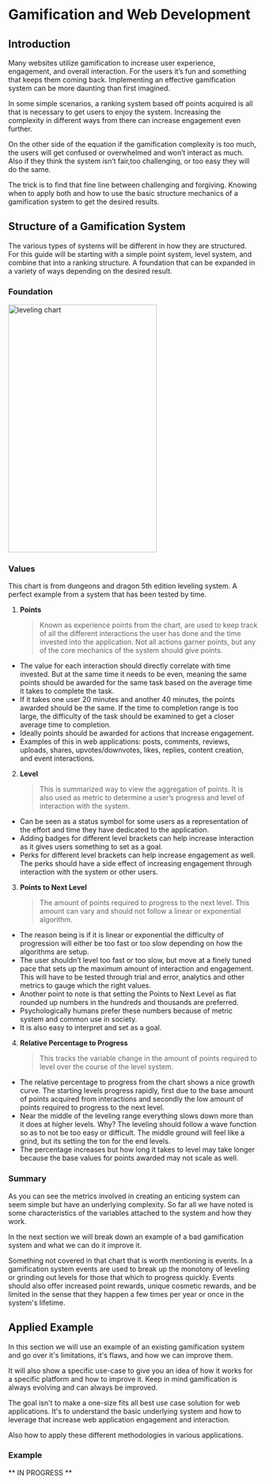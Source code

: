 # Gamification and Web Development

## Introduction

Many websites utilize gamification to increase user experience, engagement, and overall interaction. For the users it’s fun and something that keeps them coming back. Implementing an effective gamification system can be more daunting than first imagined. 

In some simple scenarios, a ranking system based off points acquired is all that is necessary to get users to enjoy the system. Increasing the complexity in different ways from there can increase engagement even further.

On the other side of the equation if the gamification complexity is too much, the users will get confused or overwhelmed and won’t interact as much. Also if they think the system isn’t fair,too challenging, or too easy they will do the same. 

The trick is to find that fine line between challenging and forgiving. Knowing when to apply both and how to use the basic structure mechanics of a gamification system to get the desired results.

## Structure of a Gamification System

The various types of systems will be different in how they are structured. For this guide will be starting with a simple point system, level system, and combine that into a ranking structure. A foundation that can be expanded in a variety of ways depending on the desired result.

### Foundation

<img src="https://github.com/Triv2/writing/assets/126743500/fd0882a8-c59c-4f61-8f2d-bf0ab603c556" alt="leveling chart" width="300" height="500" />


### Values

This chart is from dungeons and dragon 5th edition leveling system. A perfect example from a system that has been tested by time.

1. **Points**

   > Known as experience points from the chart, are used to keep track of all the different interactions the user has done and the time invested into the application. Not all actions garner points, but any of the core mechanics of the system should give points.

  - The value for each interaction should directly correlate with time invested. But at the same time it needs to be even, meaning the same points should be awarded for the same task based on the average time it takes to complete the task.
  - If it takes one user 20 minutes and another 40 minutes, the points awarded should be the 	same. If the time to completion range is too large, the difficulty of the task should be 	examined to get a closer average time to completion.
  - Ideally points should be awarded for actions that increase engagement. 
  - Examples of this in web applications: posts, comments, reviews, uploads, shares, upvotes/downvotes, likes, replies, content creation, and event interactions.


2. **Level** 

    > This is summarized way to view the aggregation of points. It is also used as metric to determine a user’s progress and level of interaction with the system.
   
  - Can be seen as a status symbol for some users as a representation of the effort and time they have dedicated to the application.
  - Adding badges for different level brackets can help increase interaction as it gives users something to set as a goal.
  - Perks for different level brackets can help increase engagement as well. The perks should have a side effect of increasing engagement through interaction with the system or other 	users.

3. **Points to Next Level**

    > The amount of points required to progress to the next level. This amount can vary and should not follow a linear or exponential algorithm.
   
  - The reason being is if it is linear or exponential the difficulty of progression will either be 	too fast or too slow depending on how the algorithms are setup. 
  - The user shouldn’t level too fast or too slow, but move at a finely tuned pace that sets up 	the maximum amount of interaction and engagement. This will have to be tested through 	trial and error, analytics and other metrics to gauge which the right values.
  - Another point to note is that setting the Points to Next Level as  flat rounded up numbers in 	the hundreds and thousands are preferred. 
  - Psychologically humans prefer these numbers because of metric system and 			common use in society.
  - It is also easy to interpret and set as a goal.


4. **Relative Percentage to Progress**

    > This tracks the variable change in the amount of points required to level over the course of the level system.

  - The relative percentage to progress from the chart shows a nice growth curve. The starting levels progress rapidly, first due to the base amount of points acquired from interactions and secondly the low amount of points required to progress to the next level.
  - Near the middle of the leveling range everything slows down more than it does at higher levels. Why? The leveling should follow a wave function so as to not be too easy or difficult. The middle ground will feel like a grind, but its setting the ton for the end levels.
  - The percentage increases but how long it takes to level may take longer because the base values for points awarded may not scale as well.

### Summary

As you can see the metrics involved in creating an enticing system can seem simple but have an underlying complexity. 
So far all we have noted is some characteristics of the variables attached to the system and how they work. 

In the next section we will break down an example of a bad gamification system and what we can do it improve it.

Something not covered in that chart that is worth mentioning is events. In a gamification system events are used to break up the monotony of leveling or grinding out levels for those that which to progress quickly. 
Events should also offer increased point rewards, unique cosmetic rewards, and be limited in the sense that they happen a few times per year or once in the system's lifetime.


## Applied Example

In this section we will use an example of an existing gamification system and go over it's limitations, it's flaws, and how we can improve them. 

It will also show a specific use-case to give you an idea of how it works for a specific platform and how to improve it. Keep in mind gamification is always evolving and can always be improved.

The goal isn't to make a one-size fits all best use case solution for web applications. It's to understand the basic underlying system and how to leverage that increase web application engagement and interaction.

Also how to apply these different methodologies in various applications.


### Example

** IN PROGRESS **

